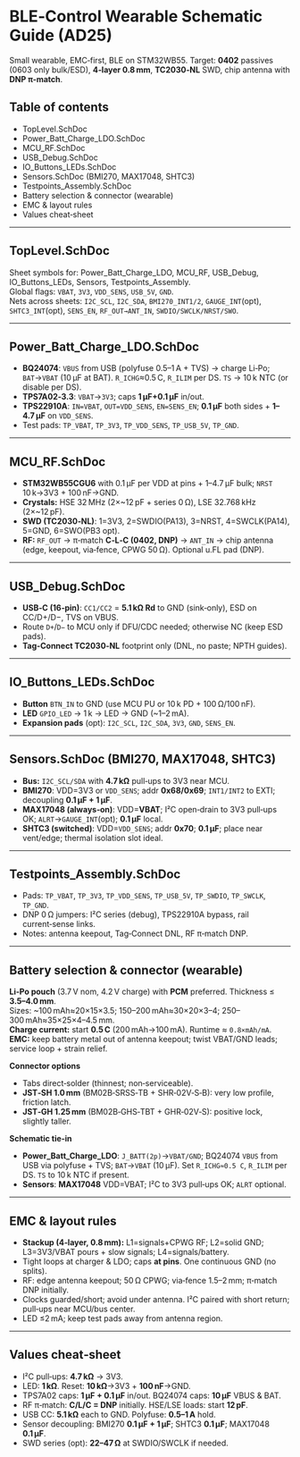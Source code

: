 
# BLE‑Control Wearable Schematic Guide (AD25)

Small wearable, EMC‑first, BLE on STM32WB55. Target: **0402** passives (0603 only bulk/ESD), **4‑layer 0.8 mm**, **TC2030‑NL** SWD, chip antenna with **DNP π‑match**.

## Table of contents
- TopLevel.SchDoc
- Power_Batt_Charge_LDO.SchDoc
- MCU_RF.SchDoc
- USB_Debug.SchDoc
- IO_Buttons_LEDs.SchDoc
- Sensors.SchDoc (BMI270, MAX17048, SHTC3)
- Testpoints_Assembly.SchDoc
- Battery selection & connector (wearable)
- EMC & layout rules
- Values cheat‑sheet

---
## TopLevel.SchDoc
Sheet symbols for: Power_Batt_Charge_LDO, MCU_RF, USB_Debug, IO_Buttons_LEDs, Sensors, Testpoints_Assembly.  
Global flags: `VBAT`, `3V3`, `VDD_SENS`, `USB_5V`, `GND`.  
Nets across sheets: `I2C_SCL`, `I2C_SDA`, `BMI270_INT1/2`, `GAUGE_INT`(opt), `SHTC3_INT`(opt), `SENS_EN`, `RF_OUT→ANT_IN`, `SWDIO/SWCLK/NRST/SWO`.

---
## Power_Batt_Charge_LDO.SchDoc
- **BQ24074**: `VBUS` from USB (polyfuse 0.5–1 A + TVS) → charge Li‑Po; `BAT`→`VBAT` (10 µF at BAT). `R_ICHG`≈0.5 C, `R_ILIM` per DS. `TS` → 10 k NTC (or disable per DS).  
- **TPS7A02‑3.3**: `VBAT`→`3V3`; caps **1 µF+0.1 µF** in/out.  
- **TPS22910A**: `IN=VBAT`, `OUT=VDD_SENS`, `EN=SENS_EN`; **0.1 µF** both sides + **1–4.7 µF** on `VDD_SENS`.  
- Test pads: `TP_VBAT`, `TP_3V3`, `TP_VDD_SENS`, `TP_USB_5V`, `TP_GND`.

---
## MCU_RF.SchDoc
- **STM32WB55CGU6** with 0.1 µF per VDD at pins + 1–4.7 µF bulk; `NRST` 10 k→3V3 + 100 nF→GND.  
- **Crystals:** HSE 32 MHz (2×~12 pF + series 0 Ω), LSE 32.768 kHz (2×~12 pF).  
- **SWD (TC2030‑NL)**: 1=3V3, 2=SWDIO(PA13), 3=NRST, 4=SWCLK(PA14), 5=GND, 6=SWO(PB3 opt).  
- **RF:** `RF_OUT` → π‑match **C‑L‑C (0402, DNP)** → `ANT_IN` → chip antenna (edge, keepout, via‑fence, CPWG 50 Ω). Optional u.FL pad (DNP).

---
## USB_Debug.SchDoc
- **USB‑C (16‑pin)**: `CC1/CC2` = **5.1 kΩ Rd** to GND (sink‑only), ESD on CC/D+/D−, TVS on VBUS.  
- Route `D+`/`D−` to MCU only if DFU/CDC needed; otherwise NC (keep ESD pads).  
- **Tag‑Connect TC2030‑NL** footprint only (DNL, no paste; NPTH guides).

---
## IO_Buttons_LEDs.SchDoc
- **Button** `BTN_IN` to GND (use MCU PU or 10 k PD + 100 Ω/100 nF).  
- **LED** `GPIO_LED` → 1 k → LED → GND (~1–2 mA).  
- **Expansion pads** (opt): `I2C_SCL`, `I2C_SDA`, `3V3`, `GND`, `SENS_EN`.

---
## Sensors.SchDoc (BMI270, MAX17048, SHTC3)
- **Bus:** `I2C_SCL/SDA` with **4.7 kΩ** pull‑ups to 3V3 near MCU.  
- **BMI270**: VDD=3V3 or `VDD_SENS`; addr **0x68/0x69**; `INT1/INT2` to EXTI; decoupling **0.1 µF + 1 µF**.  
- **MAX17048 (always‑on)**: VDD=**VBAT**; I²C open‑drain to 3V3 pull‑ups OK; `ALRT`→`GAUGE_INT`(opt); **0.1 µF** local.  
- **SHTC3 (switched)**: VDD=`VDD_SENS`; addr **0x70**; **0.1 µF**; place near vent/edge; thermal isolation slot ideal.

---
## Testpoints_Assembly.SchDoc
- Pads: `TP_VBAT`, `TP_3V3`, `TP_VDD_SENS`, `TP_USB_5V`, `TP_SWDIO`, `TP_SWCLK`, `TP_GND`.  
- DNP 0 Ω jumpers: I²C series (debug), TPS22910A bypass, rail current‑sense links.  
- Notes: antenna keepout, Tag‑Connect DNL, RF π‑match DNP.

---
## Battery selection & connector (wearable)
**Li‑Po pouch** (3.7 V nom, 4.2 V charge) with **PCM** preferred. Thickness ≤ **3.5–4.0 mm**.  
Sizes: ~100 mAh≈20×15×3.5; 150–200 mAh≈30×20×3–4; 250–300 mAh≈35×25×4–4.5 mm.  
**Charge current:** start **0.5 C** (200 mAh→100 mA). Runtime ≈ `0.8×mAh/mA`.  
**EMC:** keep battery metal out of antenna keepout; twist VBAT/GND leads; service loop + strain relief.

**Connector options**
- Tabs direct‑solder (thinnest; non‑serviceable).
- **JST‑SH 1.0 mm** (BM02B‑SRSS‑TB + SHR‑02V‑S‑B): very low profile, friction latch.  
- **JST‑GH 1.25 mm** (BM02B‑GHS‑TBT + GHR‑02V‑S): positive lock, slightly taller.

**Schematic tie‑in**
- **Power_Batt_Charge_LDO**: `J_BATT(2p)`→`VBAT/GND`; BQ24074 `VBUS` from USB via polyfuse + TVS; `BAT`→`VBAT` (10 µF). Set `R_ICHG≈0.5 C`, `R_ILIM` per DS. `TS` to 10 k NTC if present.  
- **Sensors**: **MAX17048** VDD=VBAT; I²C to 3V3 pull‑ups OK; `ALRT` optional.

---
## EMC & layout rules
- **Stackup (4‑layer, 0.8 mm):** L1=signals+CPWG RF; L2=solid GND; L3=3V3/VBAT pours + slow signals; L4=signals/battery.  
- Tight loops at charger & LDO; caps **at pins**. One continuous GND (no splits).  
- RF: edge antenna keepout; 50 Ω CPWG; via‑fence 1.5–2 mm; π‑match DNP initially.  
- Clocks guarded/short; avoid under antenna. I²C paired with short return; pull‑ups near MCU/bus center.  
- LED ≤2 mA; keep test pads away from antenna region.

---
## Values cheat‑sheet
- I²C pull‑ups: **4.7 kΩ** → 3V3.  
- LED: **1 kΩ**. Reset: **10 kΩ**→3V3 + **100 nF**→GND.  
- TPS7A02 caps: **1 µF + 0.1 µF** in/out. BQ24074 caps: **10 µF** VBUS & BAT.  
- RF π‑match: **C/L/C = DNP** initially. HSE/LSE loads: start **12 pF**.  
- USB CC: **5.1 kΩ** each to GND. Polyfuse: **0.5–1 A** hold.  
- Sensor decoupling: BMI270 **0.1 µF + 1 µF**; SHTC3 **0.1 µF**; MAX17048 **0.1 µF**.  
- SWD series (opt): **22–47 Ω** at SWDIO/SWCLK if needed.
